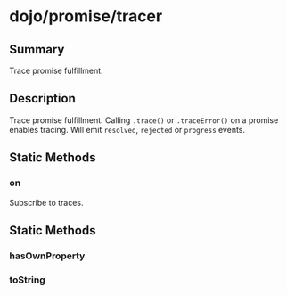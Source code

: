 # dojo/promise/tracer

## Summary

Trace promise fulfillment.
## Description

Trace promise fulfillment. Calling `.trace()` or `.traceError()` on a
promise enables tracing. Will emit `resolved`, `rejected` or `progress`
events.
## Static Methods

### on
Subscribe to traces.

## Static Methods

### hasOwnProperty


### toString


